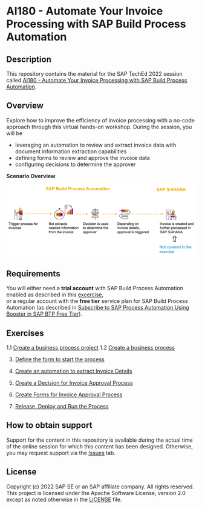 # AI180 - Automate Your Invoice Processing with SAP Build Process Automation

## Description

This repository contains the material for the SAP TechEd 2022 session called [AI180 - Automate Your Invoice Processing with SAP Build Process Automation](https://go3.events.sap.com/sapteched/hybrid/2022/reg/flow/sap/saptech2022/sapteched2022catalog/page/catalog/session/1661198041428001ExKO).

## Overview

Explore how to improve the efficiency of invoice processing with a no-code approach through this virtual hands-on workshop. During the session, you will be
- leveraging an automation to review and extract invoice data with document information extraction capabilities
- defining forms to review and approve the invoice data
- configuring decisions to determine the approver

**Scenario Overview**

![Scenario Overview!](/exercises/AI180_Scenario.png "Automate paper-based invoice processing")

## Requirements

You will either need a **trial account** with SAP Build Process Automation enabled as described in this [excercise](https://github.com/SAP-samples/teched2022-AI180/blob/main/exercises/1_Subscribe%20to%20SAP%20Process%20Automation/README.md),  
or a regular account with the **free tier** service plan for SAP Build Process Automation (as described in [Subscribe to SAP Process Automation Using Booster in SAP BTP Free Tier](https://developers.sap.com/tutorials/spa-subscribe-booster.html)).

## Exercises

1.1 [Create a business process project](https://github.com/SAP-samples/teched2022-AI180/tree/main/exercises/2_CreateBusinessProcess)
1.2 [Create a business process](https://developers.sap.com/tutorials/spa-dox-create-process.html)

3. [Define the form to start the process](https://developers.sap.com/tutorials/spa-dox-create-process.html)

4. [Create an automation to extract Invoice Details](https://developers.sap.com/tutorials/spa-dox-create-automation.html)

5. [Create a Decision for Invoice Approval Process](https://developers.sap.com/tutorials/spa-dox-create-decision.html)

6. [Create Forms for Invoice Approval Process](https://developers.sap.com/tutorials/spa-dox-forms.html)

7. [Release, Deploy and Run the Process](https://developers.sap.com/tutorials/spa-dox-forms.html)

## How to obtain support

Support for the content in this repository is available during the actual time of the online session for which this content has been designed. Otherwise, you may request support via the [Issues](../../issues) tab.

## License
Copyright (c) 2022 SAP SE or an SAP affiliate company. All rights reserved. This project is licensed under the Apache Software License, version 2.0 except as noted otherwise in the [LICENSE](LICENSES/Apache-2.0.txt) file.
